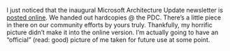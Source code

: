 I just noticed that the inaugural Microsoft Architecture Update
newsletter is [posted
online](http://msdn.microsoft.com/architecture/update/). We handed out
hardcopies @ the PDC. There’s a little piece in there on our community
efforts by yours truly. Thankfully, my horrific picture didn’t make it
into the online version. I’m actually going to have an “official” (read:
good) picture of me taken for future use at some point.
